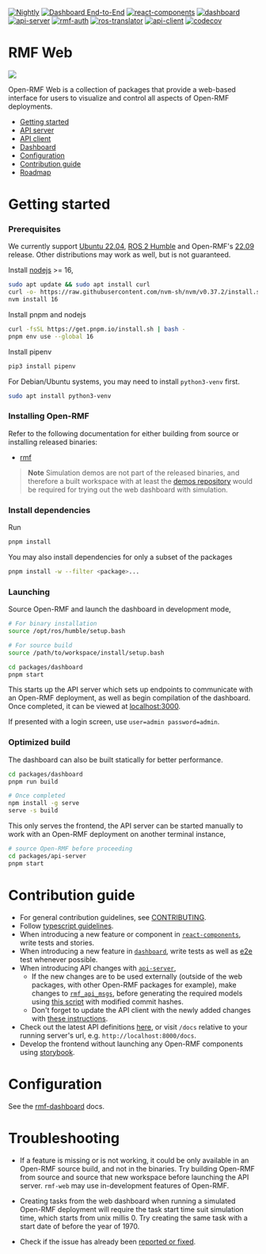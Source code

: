 [![Nightly](https://github.com/open-rmf/rmf-web/actions/workflows/nightly.yml/badge.svg)](https://github.com/open-rmf/rmf-web/actions/workflows/nightly.yml) [![Dashboard End-to-End](https://github.com/open-rmf/rmf-web/actions/workflows/dashboard-e2e.yml/badge.svg)](https://github.com/open-rmf/rmf-web/actions/workflows/dashboard-e2e.yml) [![react-components](https://github.com/open-rmf/rmf-web/workflows/react-components/badge.svg)](https://github.com/open-rmf/rmf-web/actions?query=workflow%3Areact-components+branch%3Amain) [![dashboard](https://github.com/open-rmf/rmf-web/workflows/dashboard/badge.svg)](https://github.com/open-rmf/rmf-web/actions?query=workflow%3Adashboard+branch%3Amain) [![api-server](https://github.com/open-rmf/rmf-web/workflows/api-server/badge.svg)](https://github.com/open-rmf/rmf-web/actions?query=workflow%3Aapi-server+branch%3Amain) [![rmf-auth](https://github.com/open-rmf/rmf-web/actions/workflows/rmf-auth.yml/badge.svg)](https://github.com/open-rmf/rmf-web/actions/workflows/rmf-auth.yml) [![ros-translator](https://github.com/open-rmf/rmf-web/actions/workflows/ros-translator.yml/badge.svg)](https://github.com/open-rmf/rmf-web/actions/workflows/ros-translator.yml) [![api-client](https://github.com/open-rmf/rmf-web/actions/workflows/api-client.yml/badge.svg)](https://github.com/open-rmf/rmf-web/actions/workflows/api-client.yml) [![codecov](https://codecov.io/gh/open-rmf/rmf-web/branch/main/graph/badge.svg)](https://codecov.io/gh/open-rmf/rmf-web)

# RMF Web

![](https://github.com/open-rmf/rmf-web/blob/media/dashboard_office_world.gif)

Open-RMF Web is a collection of packages that provide a web-based interface for users to visualize and control all aspects of Open-RMF deployments.

- [Getting started](#getting-started)
- [API server](packages/api-server)
- [API client](packages/api-client)
- [Dashboard](packages/dashboard)
- [Configuration](#configuration)
- [Contribution guide](#contribution-guide)
- [Roadmap](https://github.com/open-rmf/rmf-web/wiki/Open-RMF-Web-Dashboard)

# Getting started

### Prerequisites

We currently support [Ubuntu 22.04](https://releases.ubuntu.com/jammy/), [ROS 2 Humble](https://docs.ros.org/en/humble/index.html) and Open-RMF's [22.09](https://github.com/open-rmf/rmf/releases/tag/22.09) release. Other distributions may work as well, but is not guaranteed.

Install [nodejs](https://nodejs.org/en/download/package-manager/) >= 16,
```bash
sudo apt update && sudo apt install curl
curl -o- https://raw.githubusercontent.com/nvm-sh/nvm/v0.37.2/install.sh | bash
nvm install 16
```

Install pnpm and nodejs
```bash
curl -fsSL https://get.pnpm.io/install.sh | bash -
pnpm env use --global 16
```

Install pipenv
```bash
pip3 install pipenv
```

For Debian/Ubuntu systems, you may need to install `python3-venv` first.
```bash
sudo apt install python3-venv
```

### Installing Open-RMF

Refer to the following documentation for either building from source or installing released binaries:

* [rmf](https://github.com/open-rmf/rmf)

> **Note**
> Simulation demos are not part of the released binaries, and therefore a built workspace with at least the [demos repository](https://github.com/open-rmf/rmf_demos) would be required for trying out the web dashboard with simulation.

### Install dependencies

Run
```bash
pnpm install
```

You may also install dependencies for only a subset of the packages
```bash
pnpm install -w --filter <package>...
```

### Launching

Source Open-RMF and launch the dashboard in development mode,
```bash
# For binary installation
source /opt/ros/humble/setup.bash

# For source build
source /path/to/workspace/install/setup.bash

cd packages/dashboard
pnpm start
```

This starts up the API server which sets up endpoints to communicate with an Open-RMF deployment, as well as begin compilation of the dashboard. Once completed, it can be viewed at [localhost:3000](http://localhost:3000).

If presented with a login screen, use `user=admin password=admin`.

### Optimized build

The dashboard can also be built statically for better performance.

```bash
cd packages/dashboard
pnpm run build

# Once completed
npm install -g serve
serve -s build
```

This only serves the frontend, the API server can be started manually to work with an Open-RMF deployment on another terminal instance,

```bash
# source Open-RMF before proceeding
cd packages/api-server
pnpm start
```

# Contribution guide

* For general contribution guidelines, see [CONTRIBUTING](CONTRIBUTING.md).
* Follow [typescript guidelines](https://basarat.gitbook.io/typescript/styleguide).
* When introducing a new feature or component in [`react-components`](packages/react-components), write tests and stories.
* When introducing a new feature in [`dashboard`](packages/dashboard), write tests as well as [e2e](packages/dashboard-e2e) test whenever possible.
* When introducing API changes with [`api-server`](packages/api-server),
  * If the new changes are to be used externally (outside of the web packages, with other Open-RMF packages for example), make changes to [`rmf_api_msgs`](https://github.com/open-rmf/rmf_api_msgs), before generating the required models using [this script](packages/api-server/generate-models.sh) with modified commit hashes.
  * Don't forget to update the API client with the newly added changes with [these instructions](packages/api-client/README.md/#generating-rest-api-client).
* Check out the latest API definitions [here](https://open-rmf.github.io/rmf-web/docs/api-server), or visit `/docs` relative to your running server's url, e.g. `http://localhost:8000/docs`.
* Develop the frontend without launching any Open-RMF components using [storybook](packages/dashboard/README.md/#storybook).

# Configuration

See the [rmf-dashboard](packages/dashboard/README.md#configuration) docs.

# Troubleshooting

* If a feature is missing or is not working, it could be only available in an Open-RMF source build, and not in the binaries. Try building Open-RMF from source and source that new workspace before launching the API server. `rmf-web` may use in-development features of Open-RMF.

* Creating tasks from the web dashboard when running a simulated Open-RMF deployment will require the task start time suit simulation time, which starts from unix millis 0. Try creating the same task with a start date of before the year of 1970.

* Check if the issue has already been [reported or fixed](https://github.com/open-rmf/rmf-web/issues).
